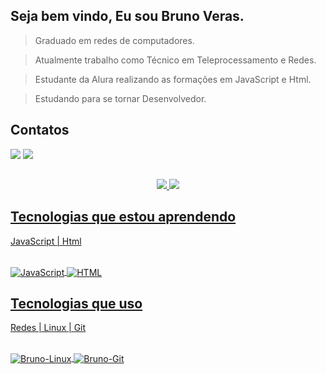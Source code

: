 ## Seja bem vindo, Eu sou Bruno Veras.

> Graduado em redes de computadores. 

> Atualmente trabalho como Técnico em Teleprocessamento e Redes.

> Estudante da Alura realizando as formações em JavaScript e Html. 

> Estudando para se tornar Desenvolvedor.

## Contatos

<div> 
  <a href="https://www.linkedin.com/in/bruno-veras-1524a6b5/" target="_blank"><img src="https://img.shields.io/badge/-LinkedIn-%230077B5?style=for-the-badge&logo=linkedin&logoColor=white" target="_blank"></a> 
  <!-- <a href="https://www.youtube.com/channel/UCZ2-KN4KhbK1EEv1rP0B73w" target="_blank"><img src="https://img.shields.io/badge/YouTube-FF0000?style=for-the-badge&logo=youtube&logoColor=white" target="_blank"></a> /-->
  <a href = "mailto:brveras@gmail.com"><img src="https://img.shields.io/badge/-Gmail-%23333?style=for-the-badge&logo=gmail&logoColor=white" target="_blank"></a>  
</div>  

## 

<div align="center">
  <a href="https://github.com/brunoveras">
  <img height="180em" src="https://github-readme-stats.vercel.app/api?username=brunoveras&show_icons=true&theme=github_dark&include_all_commits=true&count_private=true"/>
  <img height="180em" src="https://github-readme-stats.vercel.app/api/top-langs/?username=brunoveras&layout=compact&langs_count=7&theme=github_dark"/>
 </div>
  
## Tecnologias que estou aprendendo
 JavaScript | Html
  
<div style="display: inline_block"><br>
  <img align="center" alt="JavaScript" height="30" width="40" src="https://www.vectorlogo.zone/logos/javascript/javascript-icon.svg"/>
  <img align="center" alt="HTML" height="30" width="40" src="https://www.vectorlogo.zone/logos/w3_html5/w3_html5-ar21.svg" />
  <!-- <img align="center" alt="Rafa-Terraform" height="30" width="40" src="https://www.vectorlogo.zone/logos/terraformio/terraformio-icon.svg">
  <img align="center" alt="Rafa-Packer" height="30" width="40" src="https://www.vectorlogo.zone/logos/packerio/packerio-icon.svg">
  <img align="center" alt="Rafa-AWS" height="30" width="40" src="https://www.vectorlogo.zone/logos/amazon_aws/amazon_aws-icon.svg">
  <img align="center" alt="Rafa-AZ" height="30" width="40" src="https://www.vectorlogo.zone/logos/microsoft_azure/microsoft_azure-icon.svg">
</div> \--> 

## Tecnologias que uso
  Redes | Linux | Git <!-- | Gitlab | Container | Ansible | Jenkins | Zabbix | Grafana /-->
  
<div style="display: inline_block"><br>
  <img align="center" alt="Bruno-Linux" height="30" width="40" src="https://cdn.jsdelivr.net/gh/devicons/devicon/icons/linux/linux-original.svg" />
  <img align="center" alt="Bruno-Git" height="30" width="40" src="https://www.vectorlogo.zone/logos/git-scm/git-scm-icon.svg">
  <!-- <img align="center" alt="Gitlab" height="30" width="40" src="https://www.vectorlogo.zone/logos/gitlab/gitlab-tile.svg"/>
  <img align="center" alt="Rafa-Docker" height="30" width="40" src="https://cdn.jsdelivr.net/gh/devicons/devicon/icons/docker/docker-original-wordmark.svg" />
  <img align="center" alt="Rafa-Jenkins" height="30" width="40" src="https://www.vectorlogo.zone/logos/jenkins/jenkins-icon.svg" />
  <img align="center" alt="Rafa-Vangrant" height="30" width="40" src="https://cdn.jsdelivr.net/gh/devicons/devicon/icons/vagrant/vagrant-original.svg" />
  <img align="center" alt="Rafa-Ansible" height="30" width="40" src="https://github.com/gilbarbara/logos/blob/master/logos/ansible.svg">
  <img align="center" alt="Rafa-Zabbix" height="35" width="35" src="https://www.vectorlogo.zone/logos/zabbix/zabbix-icon.svg" />
  <img align="center" alt="Rafa-Grafana" height="35" width="35" src="https://www.vectorlogo.zone/logos/grafana/grafana-icon.svg" />
</div>

    
